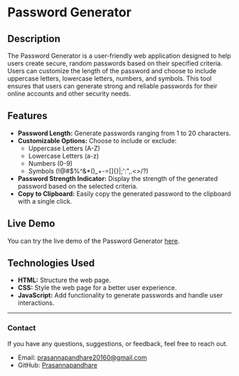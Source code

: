 # Password Generator

## Description
The Password Generator is a user-friendly web application designed to help users create secure, random passwords based on their specified criteria. Users can customize the length of the password and choose to include uppercase letters, lowercase letters, numbers, and symbols. This tool ensures that users can generate strong and reliable passwords for their online accounts and other security needs.

## Features
- **Password Length:** Generate passwords ranging from 1 to 20 characters.
- **Customizable Options:** Choose to include or exclude:
  - Uppercase Letters (A-Z)
  - Lowercase Letters (a-z)
  - Numbers (0-9)
  - Symbols (!@#$%^&*()_+-=[]{}|;':",.<>/?)
- **Password Strength Indicator:** Display the strength of the generated password based on the selected criteria.
- **Copy to Clipboard:** Easily copy the generated password to the clipboard with a single click.

## Live Demo
You can try the live demo of the Password Generator [here](https://password-generator-pp.netlify.app/).

## Technologies Used
- **HTML:** Structure the web page.
- **CSS:** Style the web page for a better user experience.
- **JavaScript:** Add functionality to generate passwords and handle user interactions.

---
### Contact
If you have any questions, suggestions, or feedback, feel free to reach out.

- Email: [prasannapandhare20160@gmail.com](prasannapandhare20160@gmail.com)
- GitHub: [Prasannapandhare](https://github.com/Prasannapandhare)
